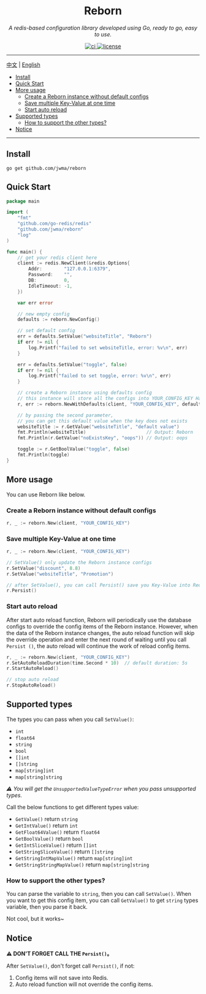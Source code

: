 <h1 align="center">
  <br>Reborn<br>
</h1>

<p align="center"><em>A redis-based configuration library developed using Go, ready to go, easy to use.</em></p>
<p align="center">
  <a href="https://github.com/jwma/reborn/workflows/Go/badge.svg?branch=master" target="_blank">
    <img src="https://github.com/jwma/reborn/workflows/Go/badge.svg?branch=master" alt="ci">
  </a>
  <a href="https://img.shields.io/github/license/mashape/apistatus.svg" target="_blank">
      <img src="https://img.shields.io/github/license/mashape/apistatus.svg" alt="license">
  </a>
</p>

---

[中文](README.zh_cn.md "中文") | [English](README.md "English")

* [Install](#install)
* [Quick Start](#quick-start)
* [More usage](#more-usage)
    * [Create a Reborn instance without default configs](#create-a-reborn-instance-without-default-configs)
    * [Save multiple Key-Value at one time](#save-multiple-key-value-at-one-time)
    * [Start auto reload](#start-auto-reload)
* [Supported types](#supported-types)
    * [How to support the other types?](#how-to-support-the-other-types)
* [Notice](#notice)

---

## Install
```console
go get github.com/jwma/reborn
```

## Quick Start

```go
package main

import (
	"fmt"
	"github.com/go-redis/redis"
	"github.com/jwma/reborn"
	"log"
)

func main() {
	// get your redis client here
	client := redis.NewClient(&redis.Options{
		Addr:        "127.0.0.1:6379",
		Password:    "",
		DB:          0,
		IdleTimeout: -1,
	})

	var err error

	// new empty config
	defaults := reborn.NewConfig()

	// set default config
	err = defaults.SetValue("websiteTitle", "Reborn")
	if err != nil {
		log.Printf("failed to set websiteTitle, error: %v\n", err)
	}

	err = defaults.SetValue("toggle", false)
	if err != nil {
		log.Printf("failed to set toggle, error: %v\n", err)
	}

	// create a Reborn instance using defaults config
	// this instance will store all the configs into YOUR_CONFIG_KEY Hash in Redis
	r, err := reborn.NewWithDefaults(client, "YOUR_CONFIG_KEY", defaults)

	// by passing the second parameter, 
	// you can get this default value when the key does not exists
	websiteTitle := r.GetValue("websiteTitle", "default value")
	fmt.Println(websiteTitle)                      // Output: Reborn
	fmt.Println(r.GetValue("noExistsKey", "oops")) // Output: oops

	toggle := r.GetBoolValue("toggle", false)
	fmt.Println(toggle)
}

```

## More usage

You can use Reborn like below.

### Create a Reborn instance without default configs

```go
r, _ := reborn.New(client, "YOUR_CONFIG_KEY")
```

### Save multiple Key-Value at one time

```go
r, _ := reborn.New(client, "YOUR_CONFIG_KEY")

// SetValue() only update the Reborn instance configs
r.SetValue("discount", 8.8)
r.SetValue("websiteTitle", "Promotion")

// after SetValue(), you can call Persist() save you Key-Value into Redis.
r.Persist()
```

### Start auto reload

After start auto reload function, Reborn will periodically use the database configs to override the config 
items of the Reborn instance. However, when the data of the Reborn instance changes, the auto reload function will 
skip the override operation and enter the next round of waiting until you call `Persist ()`, 
the auto reload will continue the work of reload config items.

```go
r, _ := reborn.New(client, "YOUR_CONFIG_KEY")
r.SetAutoReloadDuration(time.Second * 10)  // default duration: 5s
r.StartAutoReload()

// stop auto reload
r.StopAutoReload()
```

## Supported types

The types you can pass when you call `SetValue()`:
- `int`
- `float64`
- `string`
- `bool`
- `[]int`
- `[]string`
- `map[string]int`
- `map[string]string`

_⚠️ You will get the `UnsupportedValueTypeError` when you pass unsupported types._

Call the below functions to get different types value:
- `GetValue()` return `string`
- `GetIntValue()` return `int`
- `GetFloat64Value()` return `float64`
- `GetBoolValue()` return  `bool`
- `GetIntSliceValue()` return `[]int`
- `GetStringSliceValue()` return `[]string`
- `GetStringIntMapValue()` return `map[string]int`
- `GetStringStringMapValue()` return `map[string]string`

### How to support the other types?
You can parse the variable to `string`, then you can call `SetValue()`. When you want to get this config item,
you can call `GetValue()` to get `string` types variable, then you parse it back.

Not cool, but it works~

## Notice

**⚠️ DON'T FORGET CALL THE `Persist()`。**

After `SetValue()`, don't forget call `Persist()`, if not:

1. Config items will not save into Redis.
2. Auto reload function will not override the config items. 
